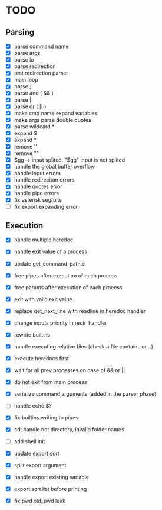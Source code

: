 # TODO

## Parsing

- [x] parse command name
- [x] parse args
- [x] parse io
- [x] parse redirection
- [x] test redirection parser
- [x] main loop
- [x] parse ;
- [x] parse and ( && )
- [x] parse |
- [x] parse or ( || )
- [x] make cmd name expand variables
- [x] make args parse double quotes
- [x] parse wildcard \*
- [x] expand $
- [x] expand \*
- [x] remove ''
- [x] remove ""
- [x] $gg -> input splited. "$gg" input is not splited
- [x] handle the global buffer overflow
- [x] handle input errors
- [x] handle redireciton errors
- [x] handle quotes error
- [x] handle pipe errors
- [x] fix asterisk segfults
- [ ] fix export expanding error

## Execution

- [x] handle multiple heredoc
- [x] handle exit value of a process
- [x] update get_command_path.c
- [x] free pipes after execution of each process
- [x] free params after execution of each process
- [x] exit with valid exit value
- [x] replace get_next_line with readline in heredoc handler
- [x] change inputs priority in redir_handler
- [x] rewrite builtins
- [x] handle executing relative files (check a file contain . or ..)
- [x] execute heredocs first
- [x] wait for all prev processes on case of && or ||
- [x] do not exit from main process
- [x] serialize command arguments (added in the parser phase)
- [ ] handle echo $?
- [x] fix builtins writing to pipes
- [x] cd: handle not directory, invalid folder names
- [ ] add shell init
- [x] update export sort
- [x] split export argument
- [x] handle export existing variable
- [x] export sort list before printing
- [x] fix pwd old_pwd leak

